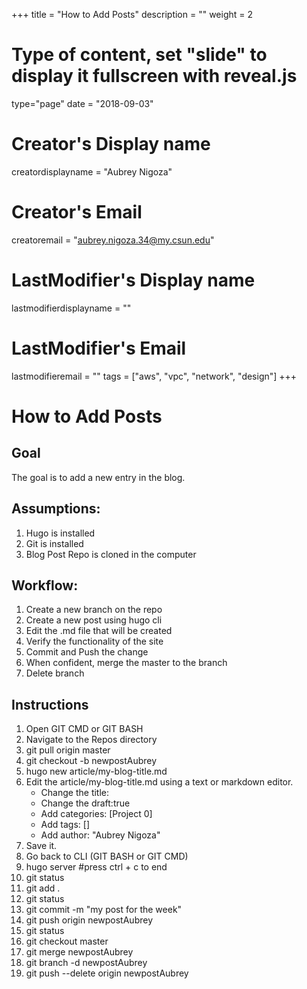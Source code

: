 +++
title = "How to Add Posts"
description = ""
weight = 2
# Type of content, set "slide" to display it fullscreen with reveal.js
type="page"
date = "2018-09-03"
# Creator's Display name
creatordisplayname = "Aubrey Nigoza"
# Creator's Email
creatoremail = "aubrey.nigoza.34@my.csun.edu"
# LastModifier's Display name
lastmodifierdisplayname = ""
# LastModifier's Email
lastmodifieremail = ""
tags = ["aws", "vpc", "network", "design"]
+++
# How to Add Posts #
## Goal ##
The goal is to add a new entry in the blog. 

## Assumptions:  ##
1. Hugo is installed
2. Git is installed
3. Blog Post Repo is cloned in the computer

## Workflow: ##
1. Create a new branch on the repo
2. Create a new post using hugo cli
3. Edit the .md file that will be created
4. Verify the functionality of the site
5. Commit and Push the change
5. When confident, merge the master to the branch
6. Delete branch
## Instructions ##
1. Open GIT CMD or GIT BASH
2. Navigate to the Repos directory
3. git pull origin master
4. git checkout -b newpostAubrey
5. hugo new article/my-blog-title.md
6. Edit the article/my-blog-title.md using a text or markdown editor.
	- Change the title:
	- Change the draft:true
	- Add categories: [Project 0]
	- Add tags: []
	- Add author: "Aubrey Nigoza"
7. Save it.
8. Go back to CLI (GIT BASH or GIT CMD)
9. hugo server #press ctrl + c to end
10. git status
11. git add .
12. git status
13. git commit -m "my post for the week"
14. git push origin newpostAubrey 
15. git status
16. git checkout master
17. git merge newpostAubrey
18. git branch -d newpostAubrey
19. git push --delete origin newpostAubrey